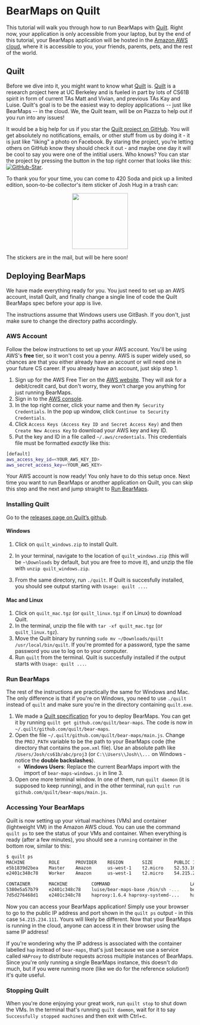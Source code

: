 # BearMaps on Quilt
This tutorial will walk you through how to run BearMaps with
[Quilt](http://quilt.io/). Right now, your application is only accessible from
your laptop, but by the end of this tutorial, your BearMaps application will be
hosted in the [Amazon AWS cloud](https://aws.amazon.com/), where it is
accessible to you, your friends, parents, pets, and the rest of the world.

## Quilt
Before we dive into it, you might want to know what [Quilt](http://quilt.io) is.
[Quilt](http://quilt.io) is a research project here at UC Berkeley and is fueled
in part by lots of CS61B spirit in form of current TAs Matt and Vivian, and
previous TAs Kay and Luise. Quilt's goal is to be the easiest way to deploy
applications -- just like BearMaps -- in the cloud. We, the Quilt team, will be
on Piazza to help out if you run into any issues!

It would be a big help for us if you star the [Quilt project on
GitHub](http://github.com/quilt/quilt). You will get absolutely no
notifications, emails, or other stuff from us by doing it - it is just like
"liking" a photo on Facebook. By staring the project, you’re letting others on
GitHub know they should check it out - and maybe one day it will be cool to say
you were one of the intitial users. Who knows? You can star the project by
pressing the button in the top right corner that looks like this:
[![GitHub-Star](./img/github-star.png)](http://github.com/quilt/quilt).

To thank you for your time, you can come to 420 Soda and pick up a limited
edition, soon-to-be collector's item sticker of Josh Hug in a trash can:

<p align="center">
<img align="center" src="./img/hughex.png" width="150">
</p>

The stickers are in the mail, but will be here soon!

## Deploying BearMaps
We have made everything ready for you. You just need to set up an AWS account,
install Quilt, and finally change a single line of code the Quilt BearMaps spec
before your app is live.

The instructions assume that Windows users use GitBash. If you don't, just make
sure to change the directory paths accordingly.

### AWS Account
Follow the below instructions to set up your AWS account. You'll be using AWS's
**free** tier, so it won't cost you a penny. AWS is super widely used, so
chances are that you either already have an account or will need one in your
future CS career. If you already have an account, just skip step 1.

1.  Sign up for the AWS Free Tier on the [AWS website](https://aws.amazon.com/s/dm/optimization/server-side-test/free-tier/free_np/).
They will ask for a debit/credit card, but don't worry, they won't charge you
anything for just running BearMaps.
2. Sign in to the [AWS console](https://aws.amazon.com/console/).
3. In the top right corner, click your name and then `My Security Credentials`.
In the pop up window, click `Continue to Security Credentials`.
4. Click `Access Keys (Access Key ID and Secret Access Key)` and then `Create
New Access Key` to download your AWS key and key ID.
5. Put the key and ID in a file called `~/.aws/credentials`. This credentials
file must be formatted *exactly* like this:

```bash
[default]
aws_access_key_id=<YOUR_AWS_KEY_ID>
aws_secret_access_key=<YOUR_AWS_KEY>
```

Your AWS account is now ready! You only have to do this setup once. Next time
you want to run BearMaps or another application on Quilt, you can skip this step
and the next and jump straight to [Run BearMaps](#run-bearmaps).

### Installing Quilt
Go to the [releases page on Quilt’s github](https://github.com/quilt/quilt/releases).

#### Windows
1. Click on `quilt_windows.zip` to install Quilt.
2. In your terminal, navigate to the location of `quilt_windows.zip` (this will
be `~\Downloads` by default, but you are free to move it), and unzip the file
with `unzip quilt_windows.zip`.

3. From the same directory, run `./quilt`. If Quilt is succesfully installed,
you should see output starting with `Usage: quilt ...`.

#### Mac and Linux
1. Click on `quilt_mac.tgz` (or `quilt_linux.tgz` if on Linux) to download
Quilt.
2. In the terminal, unzip the file with `tar -xf quilt_mac.tgz` (or
`quilt_linux.tgz`).
3. Move the Quilt binary by running `sudo mv ~/Downloads/quilt /usr/local/bin/quilt`.
If you're promted for a password, type the same password you use to log on to your
computer.
4. Run `quilt` from the terminal. Quilt is succesfully installed if the output
starts with `Usage: quilt ...`.

### Run BearMaps
The rest of the instructions are practically the same for Windows and Mac. The
only difference is that if you're on Windows, you need to use `./quilt` instead
of `quilt` and make sure you're in the directory containing `quilt.exe`.

1. We made a [Quilt specification](https://github.com/quilt/bear-maps) for you
to deploy BearMaps. You can get it by running `quilt get github.com/quilt/bear-maps`.
The code is now in `~/.quilt/github.com/quilt/bear-maps`.
2. Open the file `~/.quilt/github.com/quilt/bear-maps/main.js`. Change the
`PROJ_PATH` variable to be the path to your BearMaps code (the directory that
contains the `pom.xml` file). Use an absolute path like
`/Users/Josh/cs61b/abc/proj3` (or `C:\\Users\\Josh\\...` on Windows - notice
the **double backslashes**).
	* **Windows Users**: Replace the current BearMaps import with the import of
	`bear-maps-windows.js` in line 3.
3. Open one more terminal window. In one of them, run `quilt daemon` (it is
supposed to keep running), and in the other terminal, run `quilt run
github.com/quilt/bear-maps/main.js`.

### Accessing Your BearMaps
Quilt is now setting up your virtual machines (VMs) and container (lightweight
VM) in the Amazon AWS cloud.
You can use the command `quilt ps` to see the status of your VMs and container.
When everything is ready (after a few minutes), you should see a `running`
container in the bottom row, similar to this:

```bash
$ quilt ps
MACHINE         ROLE      PROVIDER    REGION       SIZE        PUBLIC IP         STATUS
e5b1839d2bea    Master    Amazon      us-west-1    t2.micro    52.53.161.116     connected
e2401c348c78    Worker    Amazon      us-west-1    t2.micro    54.215.234.111    connected

CONTAINER       MACHINE         COMMAND                              LABELS       STATUS     CREATED               PUBLIC IP
5380e5a57b79    e2401c348c78    luise/bear-maps-base /bin/sh -...    bear-maps    running    About a minute ago
7d5d276468d1    e2401c348c78    haproxy:1.6.4 haproxy-systemd-...    hap          running    About a minute ago    54.215.234.111:80
```

Now you can access your BearMaps application! Simply use your browser to go to
the public IP address and port shown in the `quilt ps` output - in this case
`54.215.234.111`. Yours will likely be different. Now that your BearMaps is
running in the cloud, anyone can access it in their browser using the same
IP address!

If you're wondering why the IP address is associated with the container labelled
`hap` instead of `bear-maps`, that's just because we use a service called
`HAProxy` to distribute requests across multiple instances of BearMaps. Since
you're only running a single BearMaps instance, this doesn't do much, but if
you were running more (like we do for the reference solution!) it's quite
useful.

### Stopping Quilt
When you're done enjoying your great work, run `quilt stop` to shut down the
VMs. In the terminal that's running `quilt daemon`, wait for it to say
`Successfully stopped machines` and then exit with Ctrl+c.

